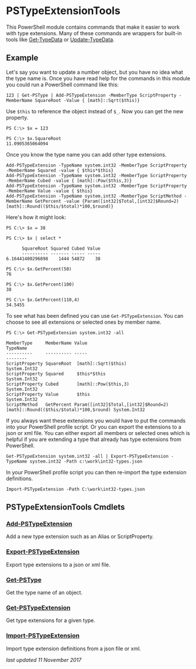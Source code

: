 # PSTypeExtensionTools

This PowerShell module contains commands that make it easier to work with type extensions. Many of these commands are wrappers for built-in tools like [Get-TypeData](http://go.microsoft.com/fwlink/?LinkId=821805) or [Update-TypeData](http://go.microsoft.com/fwlink/?LinkId=821871).

## Example
Let's say you want to update a number object, but you have no idea what the type name is. Once you have read help for the commands in this module you could run a PowerShell command like this:
```
123 | Get-PSType | Add-PSTypeExtension -MemberType ScriptProperty -MemberName SquareRoot -Value { [math]::Sqrt($this)}
```
Use `$this` to reference the object instead of `$_`.  Now you can get the new property.

```
PS C:\> $x = 123

PS C:\> $x.SquareRoot
11.0905365064094
```
Once you know the type name you can add other type extensions.
```
Add-PSTypeExtension -TypeName system.int32 -MemberType ScriptProperty -MemberName Squared -value { $this*$this}
Add-PSTypeExtension -TypeName system.int32 -MemberType ScriptProperty -MemberName Cubed -value { [math]::Pow($this,3)}
Add-PSTypeExtension -TypeName system.int32 -MemberType ScriptProperty -MemberName Value -value { $this}
Add-PSTypeExtension -TypeName system.int32 -MemberType ScriptMethod -MemberName GetPercent -value {Param([int32]$Total,[int32]$Round=2) [math]::Round(($this/$total)*100,$round)}

```
Here's how it might look:
```
PS C:\> $x = 38

PS C:\> $x | select *

      SquareRoot Squared Cubed Value
      ---------- ------- ----- -----
6.16441400296898    1444 54872    38

PS C:\> $x.GetPercent(50)
76

PS C:\> $x.GetPercent(100)
38

PS C:\> $x.GetPercent(110,4)
34.5455
```
To see what has been defined you can use `Get-PSTypeExtension`. You can choose to see all extensions or selected ones by member name.
```
PS C:\> Get-PSTypeExtension system.int32 -all

MemberType     MemberName Value                                                                         TypeName    
----------     ---------- -----                                                                         --------    
ScriptProperty SquareRoot  [math]::Sqrt($this)                                                          System.Int32
ScriptProperty Squared     $this*$this                                                                  System.Int32
ScriptProperty Cubed       [math]::Pow($this,3)                                                         System.Int32
ScriptProperty Value       $this                                                                        System.Int32
ScriptMethod   GetPercent Param([int32]$Total,[int32]$Round=2) [math]::Round(($this/$total)*100,$round) System.Int32
```
If you always want these extensions you would have to put the commands into your PowerShell profile script. Or you can export the extensions to a json or xml file. You can either export all members or selected ones which is helpful if you are extending a type that already has type extensions from PowerShell.
```
Get-PSTypeExtension system.int32 -all | Export-PSTypeExtension -TypeName system.int32 -Path c:\work\int32-types.json
```
In your PowerShell profile script you can then re-import the type extension definitions.
```
Import-PSTypeExtension -Path C:\work\int32-types.json
```

## PSTypeExtensionTools Cmdlets
### [Add-PSTypeExtension](.\docs\Add-PSTypeExtension.md)
Add a new type extension such as an Alias or ScriptProperty.

### [Export-PSTypeExtension](.\docs\Export-PSTypeExtension.md)
Export type extensions to a json or xml file.

### [Get-PSType](.\docs\Get-PSType.md)
Get the type name of an object.

### [Get-PSTypeExtension](.\docs\Get-PSTypeExtension.md)
Get type extensions for a given type.

### [Import-PSTypeExtension](.\docs\Import-PSTypeExtension.md)
Import type extension definitions from a json file or xml.

*last updated 11 November 2017*